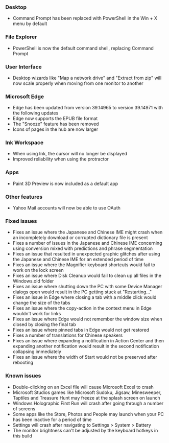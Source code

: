 ### Desktop
- Command Prompt has been replaced with PowerShell in the Win + X menu by default

### File Explorer
- PowerShell is now the default command shell, replacing Command Prompt

### User Interface
- Desktop wizards like "Map a network drive" and "Extract from zip" will now scale properly when moving from one monitor to another

### Microsoft Edge
- Edge has been updated from version 39.14965 to version 39.14971 with the following updates
 - Edge now supports the EPUB file format
 - The "Snooze" feature has been removed
 - Icons of pages in the hub are now larger

### Ink Workspace
- When using Ink, the cursor will no longer be displayed
- Improved reliability when using the protractor

### Apps
- Paint 3D Preview is now included as a default app

### Other features
- Yahoo Mail accounts will now be able to use OAuth

### Fixed issues
- Fixes an issue where the Japanese and Chinese IME might crash when an incompletely download or corrupted dictionary file is present
- Fixes a number of issues in the Japanese and Chinese IME concerning using conversion mixed with predictions and phrase segmentation
- Fixes an issue that resulted in unexpected graphic glitches after using the Japanese and Chinese IME for an extended period of time
- Fixes an issue where the Magnifier keyboard shortcuts would fail to work on the lock screen
- Fixes an issue where Disk Cleanup would fail to clean up all files in the Windows.old folder
- Fixes an issue where shutting down the PC with some Device Manager dialogs open would result in the PC getting stuck at "Restarting..."
- Fixes an issue in Edge where closing a tab with a middle click would change the size of the tabs
- Fixes an issue where the copy-action in the context menu in Edge wouldn't work for links
- Fixes an issue where Edge would not remember the window size when closed by closing the final tab
- Fixes an issue where pinned tabs in Edge would not get restored
- Fixes a number of translations for Chinese speakers
- Fixes an issue where expanding a notification in Action Center and then expanding another notification would result in the second notification collapsing immediately
- Fixes an issue where the width of Start would not be preserved after rebooting

### Known issues
- Double-clicking on an Excel file will cause Microsoft Excel to crash
- Microsoft Studios games like Microsoft Sudoku, Jigsaw, Minesweeper, Taptiles and Treasure Hunt may freeze at the splash screen on launch
- Windows Holographic First Run will crash after going through a number of screens
- Some apps like the Store, Photos and People may launch when your PC has been inactive for a period of time
- Settings will crash after navigating to Settings > System > Battery
- The monitor brightness can't be adjusted by the keyboard hotkeys in this build
